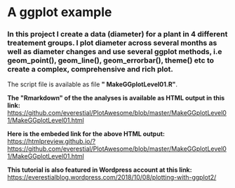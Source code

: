 
# A ggplot example 
### In this project I create a data (diameter) for a plant in 4 different treatement groups. I plot diameter across several months as well as diameter changes and use several ggplot methods, i.e geom_point(), geom_line(), geom_errorbar(), theme() etc to create a complex, comprehensive and rich plot.

The script file is available as file **" 	MakeGGplotLevel01.R"**. 

**The "Rmarkdown" of the the analyses is available as HTML output in this link:** 
https://github.com/everestial/PlotAwesome/blob/master/MakeGGplotLevel01/MakeGGplotLevel01.html

**Here is the embeded link for the above HTML output:** 
https://htmlpreview.github.io/?https://github.com/everestial/PlotAwesome/blob/master/MakeGGplotLevel01/MakeGGplotLevel01.html 

**This tutorial is also featured in Wordpress account at this link:** 
https://everestialblog.wordpress.com/2018/10/08/plotting-with-ggplot2/



